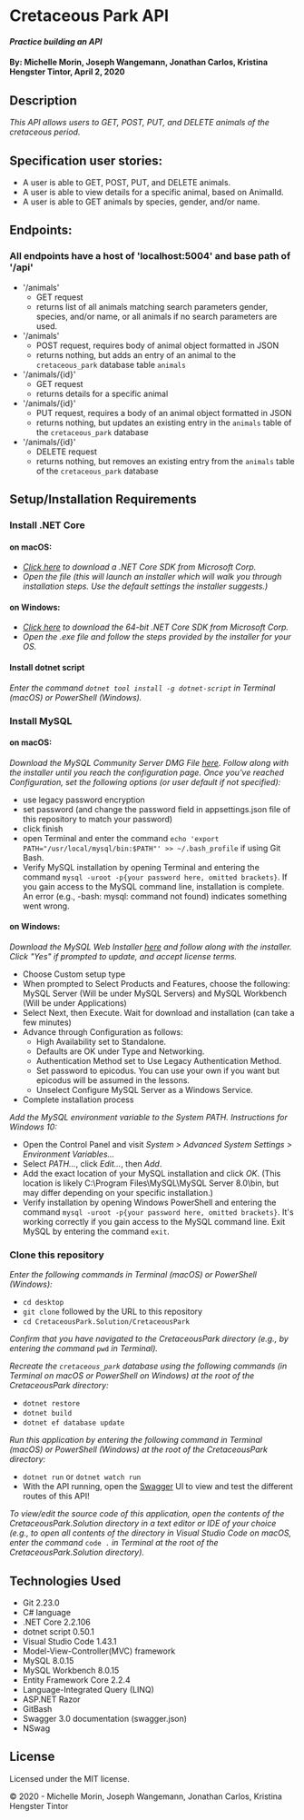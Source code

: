 # Cretaceous Park API

#### _Practice building an API_

#### By: **Michelle Morin, Joseph Wangemann, Jonathan Carlos, Kristina Hengster Tintor**, April 2, 2020

## Description

_This API allows users to GET, POST, PUT, and DELETE animals of the cretaceous period._

## Specification user stories:
* A user is able to GET, POST, PUT, and DELETE animals.
* A user is able to view details for a specific animal, based on AnimalId.
* A user is able to GET animals by species, gender, and/or name.

## Endpoints:
### All endpoints have a host of 'localhost:5004' and base path of '/api'
* '/animals'
  - GET request
  - returns list of all animals matching search parameters gender, species, and/or name, or all animals if no search parameters are used.
* '/animals'
  - POST request, requires body of animal object formatted in JSON
  - returns nothing, but adds an entry of an animal to the ``cretaceous_park`` database table ``animals``
* '/animals/{id}'
  - GET request
  - returns details for a specific animal
* '/animals/{id}'
  - PUT request, requires a body of an animal object formatted in JSON
  - returns nothing, but updates an existing entry in the ``animals`` table of the ``cretaceous_park`` database
* '/animals/{id}'
  - DELETE request
  - returns nothing, but removes an existing entry from the ``animals`` table of the ``cretaceous_park`` database

## Setup/Installation Requirements

### Install .NET Core

#### on macOS:
* _[Click here](https://dotnet.microsoft.com/download/thank-you/dotnet-sdk-2.2.106-macos-x64-installer) to download a .NET Core SDK from Microsoft Corp._
* _Open the file (this will launch an installer which will walk you through installation steps. Use the default settings the installer suggests.)_

#### on Windows:
* _[Click here](https://dotnet.microsoft.com/download/thank-you/dotnet-sdk-2.2.203-windows-x64-installer) to download the 64-bit .NET Core SDK from Microsoft Corp._
* _Open the .exe file and follow the steps provided by the installer for your OS._

#### Install dotnet script
_Enter the command ``dotnet tool install -g dotnet-script`` in Terminal (macOS) or PowerShell (Windows)._

### Install MySQL

#### on macOS:
_Download the MySQL Community Server DMG File [here](https://dev.mysql.com/downloads/file/?id=484914). Follow along with the installer until you reach the configuration page. Once you've reached Configuration, set the following options (or user default if not specified):_
* use legacy password encryption
* set password (and change the password field in appsettings.json file of this repository to match your password)
* click finish
* open Terminal and enter the command ``echo 'export PATH="/usr/local/mysql/bin:$PATH"' >> ~/.bash_profile`` if using Git Bash.
* Verify MySQL installation by opening Terminal and entering the command ``mysql -uroot -p{your password here, omitted brackets}``. If you gain access to the MySQL command line, installation is complete. An error (e.g., -bash: mysql: command not found) indicates something went wrong.

#### on Windows:
_Download the MySQL Web Installer [here](https://dev.mysql.com/downloads/file/?id=484919) and follow along with the installer. Click "Yes" if prompted to update, and accept license terms._
* Choose Custom setup type
* When prompted to Select Products and Features, choose the following: MySQL Server (Will be under MySQL Servers) and MySQL Workbench (Will be under Applications)
* Select Next, then Execute. Wait for download and installation (can take a few minutes)
* Advance through Configuration as follows:
  - High Availability set to Standalone.
  - Defaults are OK under Type and Networking.
  - Authentication Method set to Use Legacy Authentication Method.
  - Set password to epicodus. You can use your own if you want but epicodus will be assumed in the lessons.
  - Unselect Configure MySQL Server as a Windows Service.
* Complete installation process

_Add the MySQL environment variable to the System PATH. Instructions for Windows 10:_
* Open the Control Panel and visit _System > Advanced System Settings > Environment Variables..._
* Select _PATH..._, click _Edit..._, then _Add_.
* Add the exact location of your MySQL installation and click _OK_. (This location is likely C:\Program Files\MySQL\MySQL Server 8.0\bin, but may differ depending on your specific installation.)
* Verify installation by opening Windows PowerShell and entering the command ``mysql -uroot -p{your password here, omitted brackets}``. It's working correctly if you gain access to the MySQL command line. Exit MySQL by entering the command ``exit``.

### Clone this repository

_Enter the following commands in Terminal (macOS) or PowerShell (Windows):_
* ``cd desktop``
* ``git clone`` followed by the URL to this repository
* ``cd CretaceousPark.Solution/CretaceousPark``

_Confirm that you have navigated to the CretaceousPark directory (e.g., by entering the command_ ``pwd`` _in Terminal)._

_Recreate the ``cretaceous_park`` database using the following commands (in Terminal on macOS or PowerShell on Windows) at the root of the CretaceousPark directory:_
* ``dotnet restore``
* ``dotnet build``
* ``dotnet ef database update``

_Run this application by entering the following command in Terminal (macOS) or PowerShell (Windows) at the root of the CretaceousPark directory:_
* ``dotnet run`` or ``dotnet watch run``
* With the API running, open the [Swagger](http://localhost:5000/swagger/index.html#/) UI to view and test the different routes of this API!

_To view/edit the source code of this application, open the contents of the CretaceousPark.Solution directory in a text editor or IDE of your choice (e.g., to open all contents of the directory in Visual Studio Code on macOS, enter the command_ ``code .`` _in Terminal at the root of the CretaceousPark.Solution directory)._

## Technologies Used

* Git 2.23.0
* C# language
* .NET Core 2.2.106
* dotnet script 0.50.1
* Visual Studio Code 1.43.1
* Model-View-Controller(MVC) framework
* MySQL 8.0.15
* MySQL Workbench 8.0.15
* Entity Framework Core 2.2.4
* Language-Integrated Query (LINQ)
* ASP.NET Razor
* GitBash
* Swagger 3.0 documentation (swagger.json)
* NSwag

## License

Licensed under the MIT license.

&copy; 2020 - Michelle Morin, Joseph Wangemann, Jonathan Carlos, Kristina Hengster Tintor